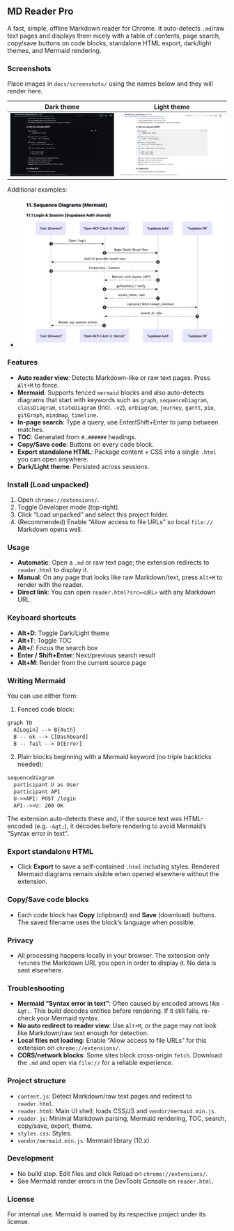 ## MD Reader Pro

A fast, simple, offline Markdown reader for Chrome. It auto-detects `.md`/raw text pages and displays them nicely with a table of contents, page search, copy/save buttons on code blocks, standalone HTML export, dark/light themes, and Mermaid rendering.

### Screenshots
Place images in `docs/screenshots/` using the names below and they will render here.

| Dark theme | Light theme |
| --- | --- |
| ![Reader dark](docs/screenshots/reader-dark.png) | ![Reader light](docs/screenshots/reader-light.png) |

Additional examples:
- ![Mermaid sequence](docs/screenshots/mermaid-sequence.png)

### Features
- **Auto reader view**: Detects Markdown-like or raw text pages. Press `Alt+M` to force.
- **Mermaid**: Supports fenced ```mermaid``` blocks and also auto-detects diagrams that start with keywords such as `graph`, `sequenceDiagram`, `classDiagram`, `stateDiagram` (incl. `-v2`), `erDiagram`, `journey`, `gantt`, `pie`, `gitGraph`, `mindmap`, `timeline`.
- **In-page search**: Type a query, use Enter/Shift+Enter to jump between matches.
- **TOC**: Generated from `#`..`######` headings.
- **Copy/Save code**: Buttons on every code block.
- **Export standalone HTML**: Package content + CSS into a single `.html` you can open anywhere.
- **Dark/Light theme**: Persisted across sessions.

### Install (Load unpacked)
1. Open `chrome://extensions/`.
2. Toggle Developer mode (top-right).
3. Click “Load unpacked” and select this project folder.
4. (Recommended) Enable “Allow access to file URLs” so local `file://` Markdown opens well.

### Usage
- **Automatic**: Open a `.md` or raw text page; the extension redirects to `reader.html` to display it.
- **Manual**: On any page that looks like raw Markdown/text, press `Alt+M` to render with the reader.
- **Direct link**: You can open `reader.html?src=<URL>` with any Markdown URL.

### Keyboard shortcuts
- **Alt+D**: Toggle Dark/Light theme
- **Alt+T**: Toggle TOC
- **Alt+/**: Focus the search box
- **Enter / Shift+Enter**: Next/previous search result
- **Alt+M**: Render from the current source page

### Writing Mermaid
You can use either form:

1) Fenced code block:
```mermaid
graph TD
  A[Login] --> B{Auth}
  B -- ok --> C[Dashboard]
  B -- fail --> D[Error]
```

2) Plain blocks beginning with a Mermaid keyword (no triple backticks needed):
```
sequenceDiagram
  participant U as User
  participant API
  U->>API: POST /login
  API-->>U: 200 OK
```

The extension auto-detects these and, if the source text was HTML-encoded (e.g. `-&gt;`), it decodes before rendering to avoid Mermaid’s “Syntax error in text”.

### Export standalone HTML
- Click **Export** to save a self-contained `.html` including styles. Rendered Mermaid diagrams remain visible when opened elsewhere without the extension.

### Copy/Save code blocks
- Each code block has **Copy** (clipboard) and **Save** (download) buttons. The saved filename uses the block’s language when possible.

### Privacy
- All processing happens locally in your browser. The extension only `fetch`es the Markdown URL you open in order to display it. No data is sent elsewhere.

### Troubleshooting
- **Mermaid “Syntax error in text”**: Often caused by encoded arrows like `-&gt;`. This build decodes entities before rendering. If it still fails, re-check your Mermaid syntax.
- **No auto redirect to reader view**: Use `Alt+M`, or the page may not look like Markdown/raw text enough for detection.
- **Local files not loading**: Enable “Allow access to file URLs” for this extension on `chrome://extensions/`.
- **CORS/network blocks**: Some sites block cross-origin `fetch`. Download the `.md` and open via `file://` for a reliable experience.

### Project structure
- `content.js`: Detect Markdown/raw text pages and redirect to `reader.html`.
- `reader.html`: Main UI shell; loads CSS/JS and `vendor/mermaid.min.js`.
- `reader.js`: Minimal Markdown parsing, Mermaid rendering, TOC, search, copy/save, export, theme.
- `styles.css`: Styles.
- `vendor/mermaid.min.js`: Mermaid library (10.x).

### Development
- No build step. Edit files and click Reload on `chrome://extensions/`.
- See Mermaid render errors in the DevTools Console on `reader.html`.

### License
For internal use. Mermaid is owned by its respective project under its license.


